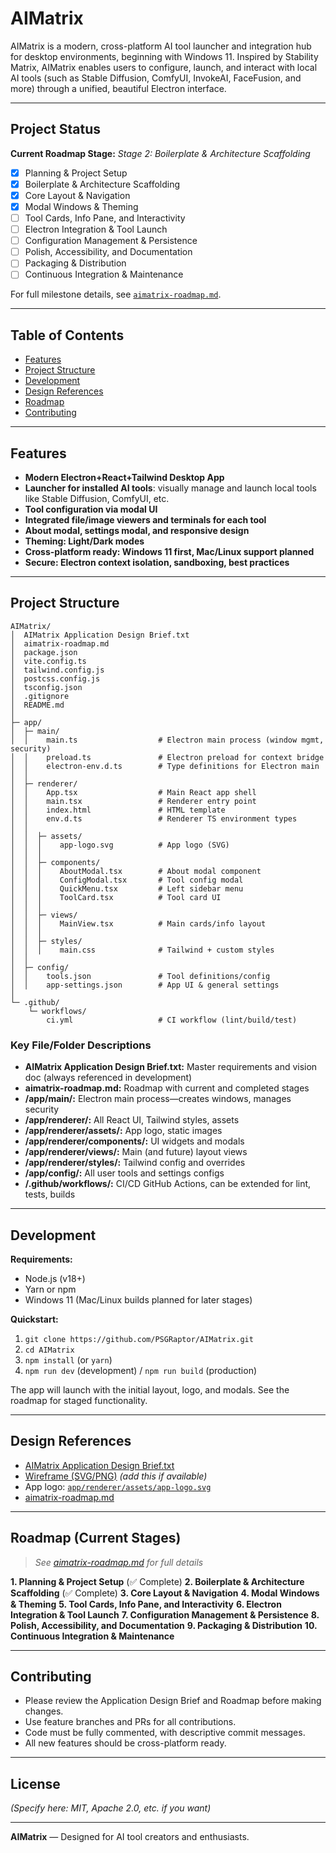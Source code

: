 # AIMatrix

AIMatrix is a modern, cross-platform AI tool launcher and integration hub for desktop environments, beginning with Windows 11. Inspired by Stability Matrix, AIMatrix enables users to configure, launch, and interact with local AI tools (such as Stable Diffusion, ComfyUI, InvokeAI, FaceFusion, and more) through a unified, beautiful Electron interface.

---

## Project Status

**Current Roadmap Stage:** *Stage 2: Boilerplate & Architecture Scaffolding*

* [x] Planning & Project Setup
* [x] Boilerplate & Architecture Scaffolding
* [x] Core Layout & Navigation
* [x] Modal Windows & Theming
* [ ] Tool Cards, Info Pane, and Interactivity
* [ ] Electron Integration & Tool Launch
* [ ] Configuration Management & Persistence
* [ ] Polish, Accessibility, and Documentation
* [ ] Packaging & Distribution
* [ ] Continuous Integration & Maintenance

For full milestone details, see [`aimatrix-roadmap.md`](./aimatrix-roadmap.md).

---

## Table of Contents

* [Features](#features)
* [Project Structure](#project-structure)
* [Development](#development)
* [Design References](#design-references)
* [Roadmap](#roadmap)
* [Contributing](#contributing)

---

## Features

* **Modern Electron+React+Tailwind Desktop App**
* **Launcher for installed AI tools**: visually manage and launch local tools like Stable Diffusion, ComfyUI, etc.
* **Tool configuration via modal UI**
* **Integrated file/image viewers and terminals for each tool**
* **About modal, settings modal, and responsive design**
* **Theming: Light/Dark modes**
* **Cross-platform ready: Windows 11 first, Mac/Linux support planned**
* **Secure: Electron context isolation, sandboxing, best practices**

---

## Project Structure

```plaintext
AIMatrix/
│  AIMatrix Application Design Brief.txt
│  aimatrix-roadmap.md
│  package.json
│  vite.config.ts
│  tailwind.config.js
│  postcss.config.js
│  tsconfig.json
│  .gitignore
│  README.md
│
├─ app/
│  ├─ main/
│  │    main.ts                  # Electron main process (window mgmt, security)
│  │    preload.ts               # Electron preload for context bridge
│  │    electron-env.d.ts        # Type definitions for Electron main
│  │
│  ├─ renderer/
│  │    App.tsx                  # Main React app shell
│  │    main.tsx                 # Renderer entry point
│  │    index.html               # HTML template
│  │    env.d.ts                 # Renderer TS environment types
│  │
│  │  ├─ assets/
│  │  │    app-logo.svg          # App logo (SVG)
│  │  │
│  │  ├─ components/
│  │  │    AboutModal.tsx        # About modal component
│  │  │    ConfigModal.tsx       # Tool config modal
│  │  │    QuickMenu.tsx         # Left sidebar menu
│  │  │    ToolCard.tsx          # Tool card UI
│  │  │
│  │  ├─ views/
│  │  │    MainView.tsx          # Main cards/info layout
│  │  │
│  │  ├─ styles/
│  │  │    main.css              # Tailwind + custom styles
│  │
│  ├─ config/
│  │    tools.json               # Tool definitions/config
│  │    app-settings.json        # App UI & general settings
│
└─ .github/
    └─ workflows/
        ci.yml                   # CI workflow (lint/build/test)
```

### **Key File/Folder Descriptions**

* **AIMatrix Application Design Brief.txt:** Master requirements and vision doc (always referenced in development)
* **aimatrix-roadmap.md:** Roadmap with current and completed stages
* **/app/main/:** Electron main process—creates windows, manages security
* **/app/renderer/:** All React UI, Tailwind styles, assets
* **/app/renderer/assets/:** App logo, static images
* **/app/renderer/components/:** UI widgets and modals
* **/app/renderer/views/:** Main (and future) layout views
* **/app/renderer/styles/:** Tailwind config and overrides
* **/app/config/:** All user tools and settings configs
* **/.github/workflows/:** CI/CD GitHub Actions, can be extended for lint, tests, builds

---

## Development

**Requirements:**

* Node.js (v18+)
* Yarn or npm
* Windows 11 (Mac/Linux builds planned for later stages)

**Quickstart:**

1. `git clone https://github.com/PSGRaptor/AIMatrix.git`
2. `cd AIMatrix`
3. `npm install` (or `yarn`)
4. `npm run dev` (development) / `npm run build` (production)

The app will launch with the initial layout, logo, and modals. See the roadmap for staged functionality.

---

## Design References

* [AIMatrix Application Design Brief.txt](./AIMatrix_Application_Design_Brief.txt)
* [Wireframe (SVG/PNG)](./app/renderer/assets/app-wireframe.png) *(add this if available)*
* App logo: [`app/renderer/assets/app-logo.svg`](./app/renderer/assets/app-logo.svg)
* [aimatrix-roadmap.md](./aimatrix-roadmap.md)

---

## Roadmap (Current Stages)

> *See [aimatrix-roadmap.md](./aimatrix-roadmap.md) for full details*

**1. Planning & Project Setup** (✅ Complete)
**2. Boilerplate & Architecture Scaffolding** (✅ Complete)
**3. Core Layout & Navigation**
**4. Modal Windows & Theming**
**5. Tool Cards, Info Pane, and Interactivity**
**6. Electron Integration & Tool Launch**
**7. Configuration Management & Persistence**
**8. Polish, Accessibility, and Documentation**
**9. Packaging & Distribution**
**10. Continuous Integration & Maintenance**

---

## Contributing

* Please review the Application Design Brief and Roadmap before making changes.
* Use feature branches and PRs for all contributions.
* Code must be fully commented, with descriptive commit messages.
* All new features should be cross-platform ready.

---

## License

*(Specify here: MIT, Apache 2.0, etc. if you want)*

---

**AIMatrix** — Designed for AI tool creators and enthusiasts.
